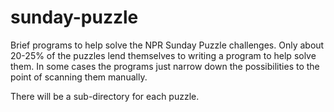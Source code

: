 # sunday-puzzle
Brief programs to help solve the NPR Sunday Puzzle challenges.
Only about 20-25% of the puzzles lend themselves to writing a program
to help solve them. In some cases the programs just narrow down the
possibilities to the point of scanning them manually.

There will be a sub-directory for each puzzle.
